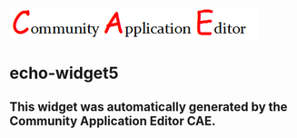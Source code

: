 ![CAE](https://github.com/cae-test/CAE-Deployment-Temp/blob/gh-pages/frontendComponent-echo-widget5/img/logo.png)  

echo-widget5
===================


This widget was automatically generated by the Community Application Editor CAE.  
---------------
